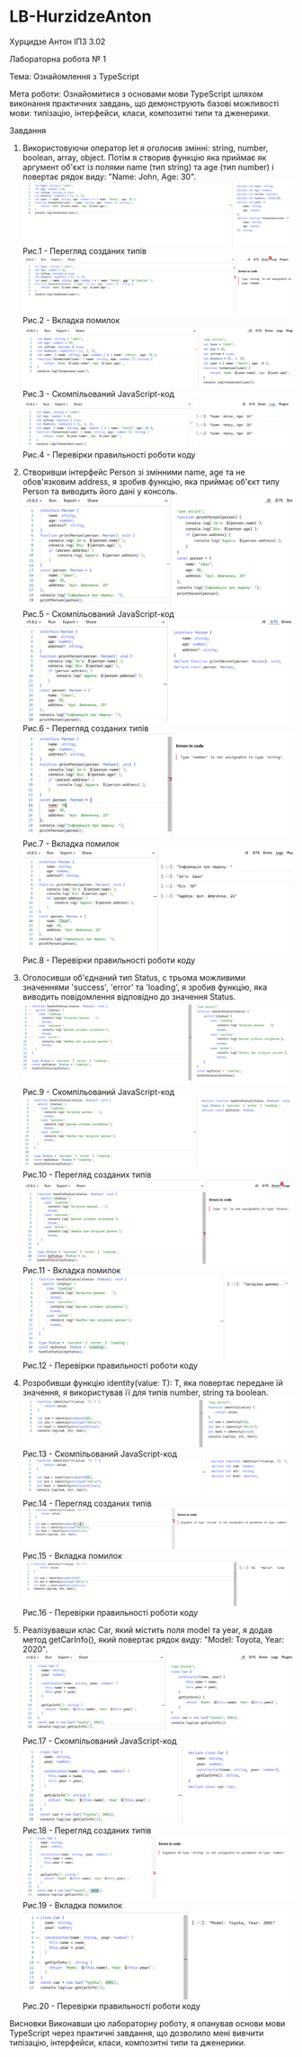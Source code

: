 # LB-HurzidzeAnton
Хурцидзе Антон IПЗ 3.02

Лабораторна робота № 1

Тема: Ознайомлення з TypeScript

Мета роботи: Ознайомитися з основами мови TypeScript шляхом виконання практичних завдань, що демонструють базові можливості мови: типізацію, інтерфейси, класи, композитні типи та дженерики.

Завдання
1. Використовуючи оператор let я оголосив змiннi: string, number, boolean, array, object. Потiм я створив функцiю яка приймає як аргумент об'єкт із полями name (тип string) та age (тип number) і повертає рядок виду: "Name: John, Age: 30".
![1.1](https://github.com/GAMECHl/LB-HurzidzeAnton/blob/main/1.1.png)
Рис.1 - Перегляд созданих типiв
![1.2](https://github.com/GAMECHl/LB-HurzidzeAnton/blob/main/1.2.png)
Рис.2 - Вкладка помилок
![1.3](https://github.com/GAMECHl/LB-HurzidzeAnton/blob/main/1.3.png)
Рис.3 - Скомпiльований JavaScript-код
![1.4](https://github.com/GAMECHl/LB-HurzidzeAnton/blob/main/1.4.png)
Рис.4 - Перевiрки правильностi роботи коду

2. Створивши iнтерфейс Person зi змiнними name, age та не обов'язковим address, я зробив функцiю, яка приймає об'єкт типу Person та виводить його дані у консоль.
![2.1](https://github.com/GAMECHl/LB-HurzidzeAnton/blob/main/2.1.png)
Рис.5 - Скомпiльований JavaScript-код
![2.2](https://github.com/GAMECHl/LB-HurzidzeAnton/blob/main/2.2.png)
Рис.6 - Перегляд созданих типiв
![2.3](https://github.com/GAMECHl/LB-HurzidzeAnton/blob/main/2.3.png)
Рис.7 - Вкладка помилок
![2.4](https://github.com/GAMECHl/LB-HurzidzeAnton/blob/main/2.4.png)
Рис.8 - Перевiрки правильностi роботи коду

3. Оголосивши об'єднаний тип Status, с трьома можливими значеннями 'success', 'error' та 'loading', я зробив функцiю, яка виводить повiдомлення вiдповiдно до значення Status.
![3.1](https://github.com/GAMECHl/LB-HurzidzeAnton/blob/main/3.1.png)
Рис.9 - Скомпiльований JavaScript-код
![3.2](https://github.com/GAMECHl/LB-HurzidzeAnton/blob/main/3.2.png)
Рис.10 - Перегляд созданих типiв
![3.3](https://github.com/GAMECHl/LB-HurzidzeAnton/blob/main/3.3.png)
Рис.11 - Вкладка помилок
![3.4](https://github.com/GAMECHl/LB-HurzidzeAnton/blob/main/3.4.png)
Рис.12 - Перевiрки правильностi роботи коду

4. Розробивши функцiю identity<T>(value: T): T, яка повертає передане їй значення, я використував її для типів number, string та boolean.
![4.1](https://github.com/GAMECHl/LB-HurzidzeAnton/blob/main/4.1.png)
Рис.13 - Скомпiльований JavaScript-код
![4.2](https://github.com/GAMECHl/LB-HurzidzeAnton/blob/main/4.2.png)
Рис.14 - Перегляд созданих типiв
![4.3](https://github.com/GAMECHl/LB-HurzidzeAnton/blob/main/4.3.png)
Рис.15 - Вкладка помилок
![4.4](https://github.com/GAMECHl/LB-HurzidzeAnton/blob/main/4.4.png)
Рис.16 - Перевiрки правильностi роботи коду

5. Реалiзувавши клас Car, який мiстить поля model та year, я додав метод getCarInfo(), який повертає рядок виду: "Model: Toyota, Year: 2020".
![5.1](https://github.com/GAMECHl/LB-HurzidzeAnton/blob/main/5.1.png)
Рис.17 - Скомпiльований JavaScript-код
![5.2](https://github.com/GAMECHl/LB-HurzidzeAnton/blob/main/5.2.png)
Рис.18 - Перегляд созданих типiв
![5.3](https://github.com/GAMECHl/LB-HurzidzeAnton/blob/main/5.3.png)
Рис.19 - Вкладка помилок
![5.4](https://github.com/GAMECHl/LB-HurzidzeAnton/blob/main/5.4.png)
Рис.20 - Перевiрки правильностi роботи коду

Висновки
Виконавши цю лабораторну роботу, я опанував основи мови TypeScript через практичні завдання, що дозволило мені вивчити типізацію, інтерфейси, класи, композитні типи та дженерики.

